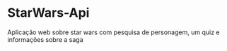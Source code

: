 # StarWars-Api
Aplicação web sobre star wars com pesquisa de personagem, um quiz e informações sobre a saga
